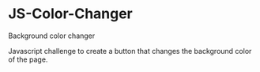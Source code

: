 # JS-Color-Changer
Background color changer 


Javascript challenge to create a button that changes the background color of the page.
